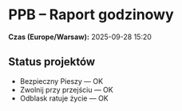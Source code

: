 # PPB – Raport godzinowy
**Czas (Europe/Warsaw):** 2025-09-28 15:20

## Status projektów
- Bezpieczny Pieszy — OK
- Zwolnij przy przejściu — OK
- Odblask ratuje życie — OK

